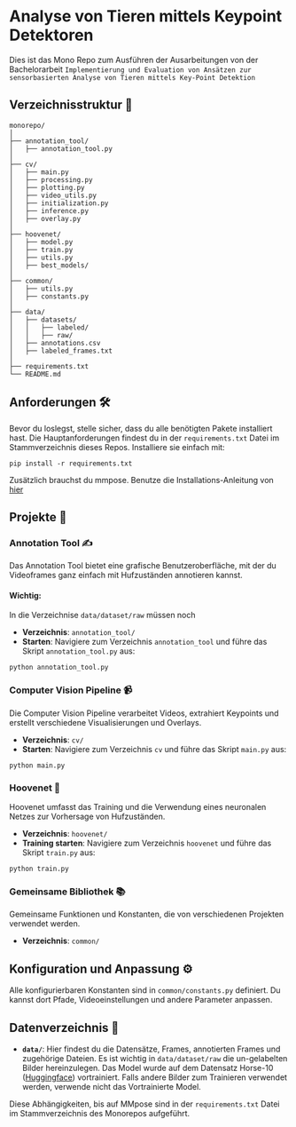 # Analyse von Tieren mittels Keypoint Detektoren

Dies ist das Mono Repo zum Ausführen der Ausarbeitungen von der Bachelorarbeit `Implementierung und Evaluation von Ansätzen zur sensorbasierten Analyse von Tieren mittels Key-Point Detektion`
## Verzeichnisstruktur 📂

```
monorepo/
│
├── annotation_tool/
│   ├── annotation_tool.py
│
├── cv/
│   ├── main.py
│   ├── processing.py
│   ├── plotting.py
│   ├── video_utils.py
│   ├── initialization.py
│   ├── inference.py
│   ├── overlay.py
│
├── hoovenet/
│   ├── model.py
│   ├── train.py
│   ├── utils.py
│   ├── best_models/
│
├── common/
│   ├── utils.py
│   ├── constants.py
│
├── data/
│   ├── datasets/
│   │   ├── labeled/
│   │   ├── raw/
│   ├── annotations.csv
│   ├── labeled_frames.txt
│
├── requirements.txt
└── README.md
```

## Anforderungen 🛠️

Bevor du loslegst, stelle sicher, dass du alle benötigten Pakete installiert hast. Die Hauptanforderungen findest du in der `requirements.txt` Datei im Stammverzeichnis dieses Repos. Installiere sie einfach mit:

```
pip install -r requirements.txt
```

Zusätzlich brauchst du mmpose. Benutze die Installations-Anleitung von [hier](https://mmpose.readthedocs.io/en/latest/installation.html) 

## Projekte 🚀

### Annotation Tool ✍️

Das Annotation Tool bietet eine grafische Benutzeroberfläche, mit der du Videoframes ganz einfach mit Hufzuständen annotieren kannst.

#### Wichtig: 
In die Verzeichnise `data/dataset/raw` müssen noch 
- **Verzeichnis**: `annotation_tool/`
- **Starten**: Navigiere zum Verzeichnis `annotation_tool` und führe das Skript `annotation_tool.py` aus:

```
python annotation_tool.py
```

### Computer Vision Pipeline 📹

Die Computer Vision Pipeline verarbeitet Videos, extrahiert Keypoints und erstellt verschiedene Visualisierungen und Overlays.

- **Verzeichnis**: `cv/`
- **Starten**: Navigiere zum Verzeichnis `cv` und führe das Skript `main.py` aus:

```
python main.py
```

### Hoovenet 🧠

Hoovenet umfasst das Training und die Verwendung eines neuronalen Netzes zur Vorhersage von Hufzuständen.

- **Verzeichnis**: `hoovenet/`
- **Training starten**: Navigiere zum Verzeichnis `hoovenet` und führe das Skript `train.py` aus:

```
python train.py
```

### Gemeinsame Bibliothek 📚

Gemeinsame Funktionen und Konstanten, die von verschiedenen Projekten verwendet werden.

- **Verzeichnis**: `common/`

## Konfiguration und Anpassung ⚙️

Alle konfigurierbaren Konstanten sind in `common/constants.py` definiert. Du kannst dort Pfade, Videoeinstellungen und andere Parameter anpassen.

## Datenverzeichnis 📁

- **`data/`**: Hier findest du die Datensätze, Frames, annotierten Frames und zugehörige Dateien. Es ist wichtig in `data/dataset/raw` die un-gelabelten Bilder hereinzulegen. Das Model wurde auf dem Datensatz Horse-10 ([Huggingface](https://huggingface.co/datasets/mwmathis/Horse-30)) vortrainiert. Falls andere Bilder zum Trainieren verwendet werden, verwende nicht das Vortrainierte Model.


Diese Abhängigkeiten, bis auf MMpose sind in der `requirements.txt` Datei im Stammverzeichnis des Monorepos aufgeführt.